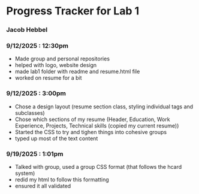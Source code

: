 # Progress Tracker for Lab 1

### Jacob Hebbel

### 9/12/2025 : 12:30pm
- Made group and personal repositories
- helped with logo, website design
- made lab1 folder with readme and resume.html file
- worked on resume for a bit

### 9/12/2025 : 3:00pm
- Chose a design layout (resume section class, styling individual tags and subclasses)
- Chose which sections of my resume (Header, Education, Work Experience, Projects, Technical skills (copied my current resume))
- Started the CSS to try and tighen things into cohesive groups
- typed up most of the text content

### 9/19/2025 : 1:01pm
- Talked with group, used a group CSS format (that follows the hcard system)
- redid my html to follow this formatting
- ensured it all validated